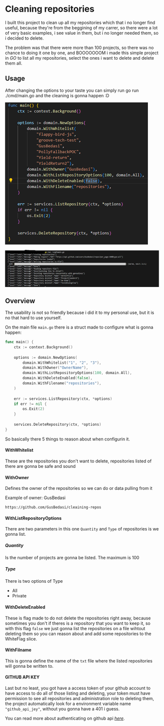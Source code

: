 # Cleaning repositories

I built this project to clean up all my repositories which that i no longer find useful, because they're from the beggining of my carrer, so there were a lot of very basic examples, i see value in them, but i no longer needed them, so i decided to delete.

The problem was that there were more than 100 projects, so there was no chance to doing it one by one, and BOOOOOOOM i made this simple project in *GO* to list all my repositories, select the ones i want to delete and delete them all.


## Usage

After changing the options to your taste you can simply run go run ./cmd/main.go and the cleaning is gonna happen :D

![Example of options](./assets/configuration-example.png)

![Running the app](./assets/run.png)


## Overview
The usability is not so friendly because i did it to my personal use, but it is no that hard to use yourself.

On the main file `main.go` there is a struct made to configure what is gonna happen:

```go
func main() {
	ctx := context.Background()

	options := domain.NewOptions(
		domain.WithWhitelist("1", "2", "3"),
		domain.WithOwner("OwnerName"),
		domain.WithListRepositoryOptions(100, domain.All),
		domain.WithDeleteEnabled(false),
		domain.WithFilename("repositories"),
	)

	err := services.ListRepository(ctx, *options)
	if err != nil {
		os.Exit(2)
	}

	services.DeleteRepository(ctx, *options)
}

```

So basically there 5 things to reason about when configurin it.

#### WithWhitelist
These are the repositories you don't want to delete, repositories listed of there are gonna be safe and sound

#### WithOwner
Defines the owner of the repositories so we can do or data pulling from it

Example of owner: GusBedasi
```
https://github.com/GusBedasi/cleaining-repos
```

#### WithListRepositoryOptions
There are two parameters in this one `Quantity` and `Type` of repositories is we gonna list.

##### Quantity
Is the number of projects are gonna be listed. The maximum is 100
##### Type
There is two options of Type
* All
* Private

#### WithDeleteEnabled
These is flag made to do not delete the repositories right away, because sometimes you don't if theres is a repository that you want to keep it, so with this flag `false` we just gonna list the repositories on a file wihtout deleting them so you can reason about and add some repositories to the WhiteFlag slice.

#### WithFilname
This is gonna define the name of the `txt` file where the listed repositories will gonna be written to.

#### GITHUB API KEY
Last but no least, you got have a access token of your github account to have access to do all of those listing and deleting, your token must have permission to see all repositories and administration role to deleting them, the project automatically look for a environment variable name `"github_api_jey"`, without you gonna have a 401 i guess.

You can read more about authenticating on github api [*here*](https://docs.github.com/en/rest/overview/authenticating-to-the-rest-api?apiVersion=2022-11-28).
